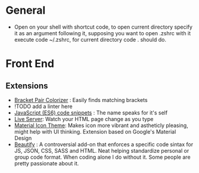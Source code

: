 # General
- Open on your shell with shortcut code, to open current directory specify it as an argument following it, supposing you want to open .zshrc with it execute code ~/.zshrc, for current directory code . should do.

# Front End

## Extensions
- [Bracket Pair Colorizer](https://marketplace.visualstudio.com/items?itemName=CoenraadS.bracket-pair-colorizer) : Easily finds matching brackets
- !TODO add a linter here
- [JavaScript (ES6) code snippets](https://marketplace.visualstudio.com/items?itemName=xabikos.JavaScriptSnippets) : The name speaks for it's self
- [Live Server](https://marketplace.visualstudio.com/items?itemName=ritwickdey.LiveServer): Watch your HTML page change as you type
- [Material Icon Theme](https://marketplace.visualstudio.com/items?itemName=PKief.material-icon-theme): Makes icon more vibrant and astheticly pleasing, might help with UI thinking. Extension based on Google's Material Design
- [Beautify](https://marketplace.visualstudio.com/items?itemName=HookyQR.beautify) : A controversial add-on that enforces a specific code sintax for JS, JSON, CSS, SASS and HTML. Neat helping standardize personal or group code format. When coding alone I do without it. Some people are pretty passionate about it.
